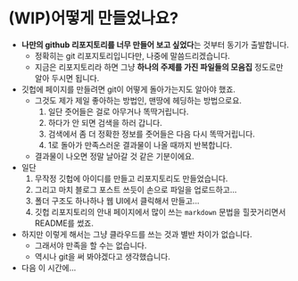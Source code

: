 # (WIP)어떻게 만들었나요?

- **나만의 github 리포지토리를 너무 만들어 보고 싶었다**는 것부터 동기가 출발합니다.
    - 정확히는 git 리포지토리입니다만, 나중에 말씀드리겠습니다.
    - 지금은 리포지토리라 하면 그냥 **하나의 주제를 가진 파일들의 모음집** 정도로만 알아 두시면 됩니다.
- 깃헙에 페이지를 만들려면 git이 어떻게 돌아가는지도 알아야 했죠.
    - 그것도 제가 제일 좋아하는 방법인, 맨땅에 헤딩하는 방법으로요.
        1. 일단 줏어들은 걸로 아무거나 똑딱거립니다.
        2. 하다가 안 되면 검색을 하러 갑니다.
        3. 검색에서 좀 더 정확한 정보를 줏어들은 다음 다시 똑딱거립니다.
        4. 1로 돌아가 만족스러운 결과물이 나올 때까지 반복합니다. 
    - 결과물이 나오면 정말 날아갈 것 같은 기분이에요.
- 일단
    1. 무작정 깃헙에 아이디를 만들고 리포지토리도 만들었습니다.
    2. 그리고 마치 블로그 포스트 쓰듯이 손으로 파일을 업로드하고...
    3. 폴더 구조도 하나하나 웹 UI에서 클릭해서 만들고...
    4. 깃헙 리포지토리의 안내 페이지에서 많이 쓰는 `markdown` 문법을 힐끗거리면서 README를 썼죠.
- 하지만 이렇게 해서는 그냥 클라우드를 쓰는 것과 별반 차이가 없습니다.
    - 그래서야 만족을 할 수는 없습니다.
    - 역시나 git을 써 봐야겠다고 생각했습니다.
- 다음 이 시간에...
